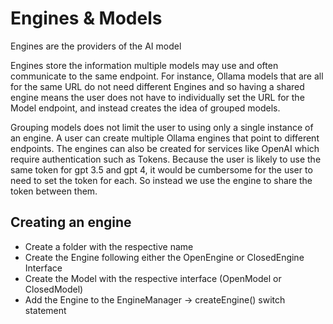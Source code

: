 # Engines & Models

Engines are the providers of the AI model

Engines store the information multiple models may use and often communicate to the same endpoint.
For instance, Ollama models that are all for the same URL do not need different Engines and so having a shared engine means the user does not have to individually set the URL for the Model endpoint, and instead creates the idea of grouped models.

Grouping models does not limit the user to using only a single instance of an engine. A user can create multiple Ollama engines that point to different endpoints.
The engines can also be created for services like OpenAI which require authentication such as Tokens. Because the user is likely to use the same token for gpt 3.5 and gpt 4, it would be cumbersome for the user to need to set the token for each. So instead we use the engine to share the token between them.

## Creating an engine
- Create a folder with the respective name
- Create the Engine following either the OpenEngine or ClosedEngine Interface
- Create the Model with the respective interface (OpenModel or ClosedModel)
- Add the Engine to the EngineManager -> createEngine() switch statement
